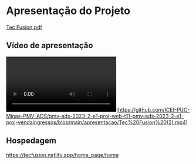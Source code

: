 # Apresentação do Projeto

[Tec Fusion.pdf](https://github.com/ICEI-PUC-Minas-PMV-ADS/pmv-ads-2023-2-e1-proj-web-t11-pmv-ads-2023-2-e1-proj-vendaingressos/files/13607950/Tec.Fusion.pdf)


## Vídeo de apresentação

<video src="Tec%20Fusion%20(2).mp4" controls title="Video de apresentação"></video>(https://github.com/ICEI-PUC-Minas-PMV-ADS/pmv-ads-2023-2-e1-proj-web-t11-pmv-ads-2023-2-e1-proj-vendaingressos/blob/main/apresentacao/Tec%20Fusion%20(2).mp4)

## Hospedagem


https://tecfusion.netlify.app/home_page/home
